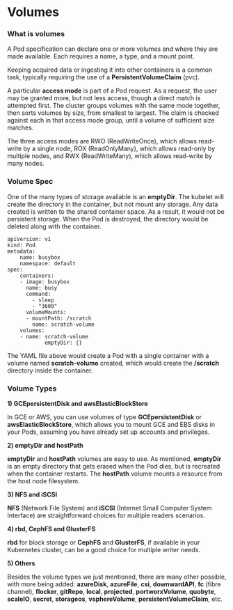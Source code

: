 # Volumes

### What is volumes

A Pod specification can declare one or more volumes and where they are made available. Each requires a name, a type, and a mount point.

Keeping acquired data or ingesting it into other containers is a common task, typically requiring the use of a **PersistentVolumeClaim** (pvc).

A particular **access mode** is part of a Pod request. As a request, the user may be granted more, but not less access, though a direct match is attempted first. The cluster groups volumes with the same mode together, then sorts volumes by size, from smallest to largest. The claim is checked against each in that access mode group, until a volume of sufficient size matches.&#x20;

The three access modes are RWO (ReadWriteOnce), which allows read-write by a single node, ROX (ReadOnlyMany), which allows read-only by multiple nodes, and RWX (ReadWriteMany), which allows read-write by many nodes.



### Volume Spec

One of the many types of storage available is an **emptyDir**. The kubelet will create the directory in the container, but not mount any storage. Any data created is written to the shared container space. As a result, it would not be persistent storage. When the Pod is destroyed, the directory would be deleted along with the container.

```
apiVersion: v1
kind: Pod
metadata:
    name: busybox
    namespace: default
spec:
    containers:
    - image: busybox
      name: busy
      command:
        - sleep
        - "3600"
      volumeMounts:
      - mountPath: /scratch
        name: scratch-volume
    volumes:
    - name: scratch-volume
            emptyDir: {}
```

The YAML file above would create a Pod with a single container with a volume named **scratch-volume** created, which would create the **/scratch** directory inside the container.



### Volume Types

**1) GCEpersistentDisk and awsElasticBlockStore**

In GCE or AWS, you can use volumes of type **GCEpersistentDisk** or **awsElasticBlockStore**, which allows you to mount GCE and EBS disks in your Pods, assuming you have already set up accounts and privileges.



**2) emptyDir and hostPath**

**emptyDir** and **hostPath** volumes are easy to use. As mentioned, **emptyDir** is an empty directory that gets erased when the Pod dies, but is recreated when the container restarts. The **hostPath** volume mounts a resource from the host node filesystem.&#x20;



**3) NFS and iSCSI**

**NFS** (Network File System) and **iSCSI** (Internet Small Computer System Interface) are straightforward choices for multiple readers scenarios.



**4) rbd, CephFS and GlusterFS**

**rbd** for block storage or **CephFS** and **GlusterFS**, if available in your Kubernetes cluster, can be a good choice for multiple writer needs.



**5) Others**

Besides the volume types we just mentioned, there are many other possible, with more being added: **azureDisk**, **azureFile**, **csi**, **downwardAPI**, **fc** (fibre channel), **flocker**, **gitRepo**, **local**, **projected**, **portworxVolume**, **quobyte**, **scaleIO**, **secret**, **storageos**, **vsphereVolume**, **persistentVolumeClaim**, etc.​



